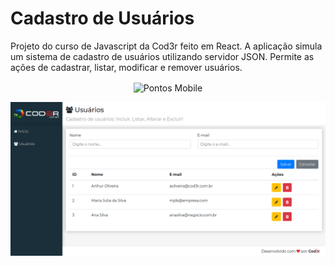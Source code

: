 # Cadastro de Usuários
Projeto do curso de Javascript da Cod3r feito em React. A aplicação simula um sistema de cadastro de usuários utilizando servidor JSON. Permite as ações de cadastrar, listar, modificar e remover usuários.

<p align="center">
  <img align="center" src=".github/React Início.png" alt="Pontos Mobile" width="800" border="0">
</p>
<p align="center">
  <img align="center" src=".github/React CRUD.png" alt="Detalhes Mobile" width="800" border="0">
</p>
